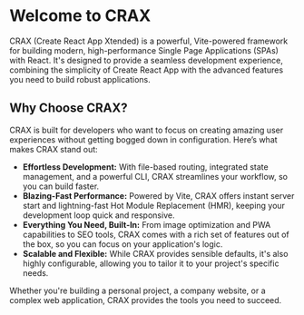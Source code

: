 # Welcome to CRAX

CRAX (Create React App Xtended) is a powerful, Vite-powered framework for building modern, high-performance Single Page Applications (SPAs) with React. It's designed to provide a seamless development experience, combining the simplicity of Create React App with the advanced features you need to build robust applications.

## Why Choose CRAX?

CRAX is built for developers who want to focus on creating amazing user experiences without getting bogged down in configuration. Here’s what makes CRAX stand out:

- **Effortless Development:** With file-based routing, integrated state management, and a powerful CLI, CRAX streamlines your workflow, so you can build faster.
- **Blazing-Fast Performance:** Powered by Vite, CRAX offers instant server start and lightning-fast Hot Module Replacement (HMR), keeping your development loop quick and responsive.
- **Everything You Need, Built-In:** From image optimization and PWA capabilities to SEO tools, CRAX comes with a rich set of features out of the box, so you can focus on your application's logic.
- **Scalable and Flexible:** While CRAX provides sensible defaults, it's also highly configurable, allowing you to tailor it to your project's specific needs.

Whether you're building a personal project, a company website, or a complex web application, CRAX provides the tools you need to succeed.